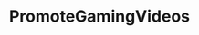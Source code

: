 ---
title: PromoteGamingVideos
crosslinks:
- Overwatch
- gamingvids
- smallgamingchannels
- GetMoreViewsYT
- Dizzi
- Twitch_Whores
- PromoteVideoHere
- mealtimevideos
- GamingVideos
- SmallYTChannel
---